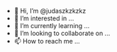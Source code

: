 - 👋 Hi, I’m @judaszkzkzkz
- 👀 I’m interested in ...
- 🌱 I’m currently learning ...
- 💞️ I’m looking to collaborate on ...
- 📫 How to reach me ...

<!---
judaszkzkzkz/judaszkzkzkz is a ✨ special ✨ repository because its `README.md` (this file) appears on your GitHub profile.
You can click the Preview link to take a look at your changes.
--->
